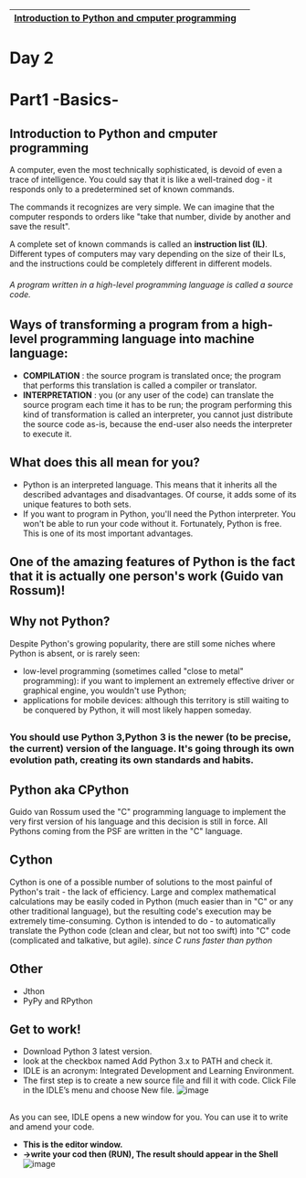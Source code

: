 | [Introduction to Python and cmputer programming](lonely-journal/python/python_1.md)  |   |
|---|---|
## 
# Day 2
# Part1 -Basics-
## Introduction to Python and cmputer programming
A computer, even the most technically sophisticated, is devoid of even a trace of intelligence. You could say that it is like a well-trained dog - it responds only to a predetermined set of known commands.

The commands it recognizes are very simple. We can imagine that the computer responds to orders like "take that number, divide by another and save the result".

A complete set of known commands is called an **instruction list (IL)**. Different types of computers may vary depending on the size of their ILs, and the instructions could be completely different in different models.
###### A program written in a high-level programming language is called a source code.
## 
## Ways of transforming a program from a high-level programming language into machine language:
- **COMPILATION** : the source program is translated once; the program that performs this translation is called a compiler or translator.
- **INTERPRETATION** : you (or any user of the code) can translate the source program each time it has to be run; the program performing this kind of transformation is called an interpreter, you cannot just distribute the source code as-is, because the end-user also needs the interpreter to execute it.
##
## What does this all mean for you?
- Python is an interpreted language. This means that it inherits all the described advantages and disadvantages. Of course, it adds some of its unique features to both sets.
- If you want to program in Python, you'll need the Python interpreter. You won't be able to run your code without it. Fortunately, Python is free. This is one of its most important advantages.
##
## One of the amazing features of Python is the fact that it is actually one person's work (Guido van Rossum)!
##
## Why not Python?
Despite Python's growing popularity, there are still some niches where Python is absent, or is rarely seen:
- low-level programming (sometimes called "close to metal" programming): if you want to implement an extremely effective driver or graphical engine, you wouldn't use Python;
- applications for mobile devices: although this territory is still waiting to be conquered by Python, it will most likely happen someday.
##
### You should use Python 3,Python 3 is the newer (to be precise, the current) version of the language. It's going through its own evolution path, creating its own standards and habits.
##
## Python aka CPython
Guido van Rossum used the "C" programming language to implement the very first version of his language and this decision is still in force. All Pythons coming from the PSF are written in the "C" language. 
##
## Cython
Cython is one of a possible number of solutions to the most painful of Python's trait - the lack of efficiency. Large and complex mathematical calculations may be easily coded in Python (much easier than in "C" or any other traditional language), but the resulting code's execution may be extremely time-consuming.
Cython is intended to do - to automatically translate the Python code (clean and clear, but not too swift) into "C" code (complicated and talkative, but agile). *since C runs faster than python* 
##
## Other
- Jthon
- PyPy and RPython
##
## Get to work!
- Download Python 3 latest version.
- look at the checkbox named Add Python 3.x to PATH and check it.
- IDLE is an acronym: Integrated Development and Learning Environment.
- The first step is to create a new source file and fill it with code. Click File in the IDLE’s menu and choose New file.
![image](https://geek-university.com/wp-content/images/python/python_idle_new_file.jpg)
## 
As you can see, IDLE opens a new window for you. You can use it to write and amend your code.

- **This is the editor window.**
- **->write your cod then (RUN), The result should appear in the Shell**
![image](https://geek-university.com/wp-content/images/python/run_python_code_idle_shell.jpg)